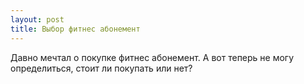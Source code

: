 ```yaml
---
layout: post 
title: Выбор фитнес абонемент 
--- 
```

Давно мечтал о покупке фитнес абонемент. А вот теперь не могу определиться, стоит ли покупать или нет?